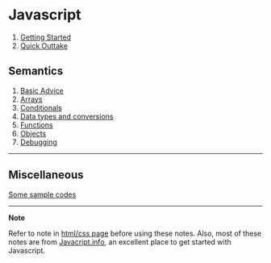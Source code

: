 # Javascript

1. [Getting Started](gettingStarted.md)
2. [Quick Outtake](outtake.md)

## Semantics

1. [Basic Advice](advice.md)
2. [Arrays](arrays.md)
3. [Conditionals](conditionals.md)
4. [Data types and conversions](dataTypesAndConversions.md)
5. [Functions](functions.md)
6. [Objects](objects.md)
7. [Debugging](debugging.md)

---

## Miscellaneous

[Some sample codes](sample.md)

---

**Note**

Refer to note in [html/css page](../html_css/main.html) before using these notes. Also, most of these notes are from [Javacript.info](https://javascript.info/), an excellent place to get started with Javascript.
